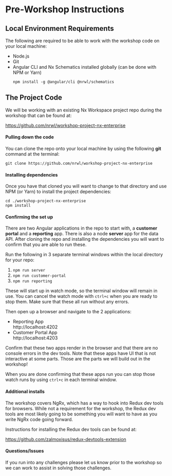 # Pre-Workshop Instructions

## Local Environment Requirements
The following are required to be able to work with the workshop code on your local machine:
- Node.js
- Git
- Angular CLI and Nx Schematics installed globally (can be done with NPM or Yarn)
  ```console
  npm install -g @angular/cli @nrwl/schematics
  ```

## The Project Code
We will be working with an existing Nx Workspace project repo during the workshop that can be found at:

https://github.com/nrwl/workshop-project-nx-enterprise

#### Pulling down the code
You can clone the repo onto your local machine by using the following **git** command at the terminal:
```console
git clone https://github.com/nrwl/workshop-project-nx-enterprise
```

#### Installing dependencies
Once you have that cloned you will want to change to that directory and use NPM (or Yarn) to install the project dependencies:
```console
cd ./workshop-project-nx-enterprise
npm install
```

#### Confirming the set up
There are two Angular applications in the repo to start with, a **customer portal** and a **reporting** app. There is also a node **server** app for the data API. After cloning the repo and installing the dependencies you will want to confirm that you are able to run these.

Run the following in 3 separate terminal windows within the local directory for your repo:
1. `npm run server`
1. `npm run customer-portal`
1. `npm run reporting`

These will start up in watch mode, so the terminal window will remain in use. You can cancel the watch mode with `ctrl+c` when you are ready to stop them. Make sure that these all run without any errors.

Then open up a browser and navigate to the 2 applications:
- Reporting App  
  http://localhost:4202
- Customer Portal App  
  http://localhost:4203

Confirm that these two apps render in the browser and that there are no console errors in the dev tools. Note that these apps have UI that is not interactive at some parts. Those are the parts we will build out in the workshop!

When you are done confirming that these apps run you can stop those watch runs by using `ctrl+c` in each terminal window.

#### Additional installs
The workshop covers NgRx, which has a way to hook into Redux dev tools for browsers. While not a requirement for the workshop, the Redux dev tools are most likely going to be something you will want to have as you write NgRx code going forward.

Instructions for installing the Redux dev tools can be found at:

https://github.com/zalmoxisus/redux-devtools-extension

#### Questions/Issues
If you run into any challenges please let us know prior to the workshop so we can work to assist in solving those challenges.